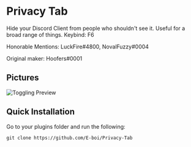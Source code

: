 # Privacy Tab

Hide your Discord Client from people who shouldn't see it. Useful for a broad range of things.
Keybind: F6

Honorable Mentions: LuckFire#4800, NovalFuzzy#0004

Original maker: Hoofers#0001

## Pictures

![Toggling Preview](https://cdn.discordapp.com/attachments/738968109288914976/743358814366990336/m3Vymbrelt.gif)

## Quick Installation

Go to your plugins folder and run the following:

    git clone https://github.com/E-boi/Privacy-Tab
